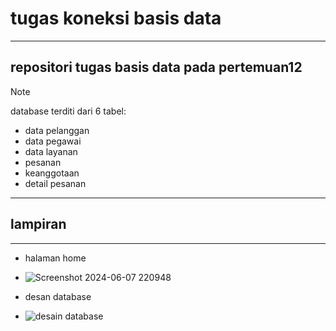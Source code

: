 # tugas koneksi basis data
----------------------------------------------------------  
## repositori tugas basis data pada pertemuan12
>[!NOTE]
>database terditi dari 6 tabel:
> -  data pelanggan
> - data pegawai
> - data layanan
> - pesanan
> - keanggotaan
> - detail pesanan
-----------------------------------------------------------

## lampiran 
------------------------------------------------------------
- halaman home
- ![Screenshot 2024-06-07 220948](https://github.com/Isal0192/tugas_koneksi/assets/117461239/3c148ae3-996c-4f07-a383-30e81a4edd55)


- desan database
- ![desain database](https://github.com/Isal0192/tugas_koneksi/assets/117461239/c1b09d49-12cc-4097-b3b3-044d70a150fe)

